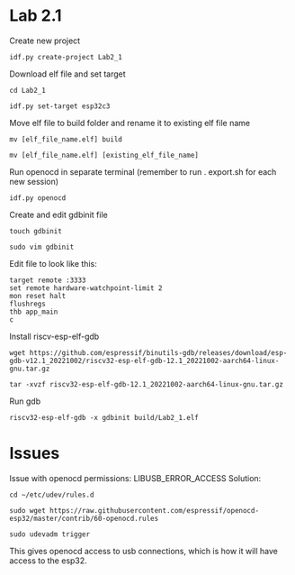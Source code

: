 # Lab 2.1
Create new project
```
idf.py create-project Lab2_1
```
Download elf file and set target
```
cd Lab2_1
```
```
idf.py set-target esp32c3
```
Move elf file to build folder and rename it to existing elf file name
```
mv [elf_file_name.elf] build
```
```
mv [elf_file_name.elf] [existing_elf_file_name]
```
Run openocd in separate terminal (remember to run . export.sh for each new session)
```
idf.py openocd
```
Create and edit gdbinit file
```
touch gdbinit
```
```
sudo vim gdbinit
```
Edit file to look like this:
```
target remote :3333
set remote hardware-watchpoint-limit 2
mon reset halt
flushregs
thb app_main
c
```
Install riscv-esp-elf-gdb
```
wget https://github.com/espressif/binutils-gdb/releases/download/esp-gdb-v12.1_20221002/riscv32-esp-elf-gdb-12.1_20221002-aarch64-linux-gnu.tar.gz
```
```
tar -xvzf riscv32-esp-elf-gdb-12.1_20221002-aarch64-linux-gnu.tar.gz
```
Run gdb
```
riscv32-esp-elf-gdb -x gdbinit build/Lab2_1.elf
```

# Issues
Issue with openocd permissions: LIBUSB_ERROR_ACCESS
Solution:
```
cd ~/etc/udev/rules.d
```
```
sudo wget https://raw.githubusercontent.com/espressif/openocd-esp32/master/contrib/60-openocd.rules 
```
```
sudo udevadm trigger
```
This gives openocd access to usb connections, which is how it will have access to the esp32.
